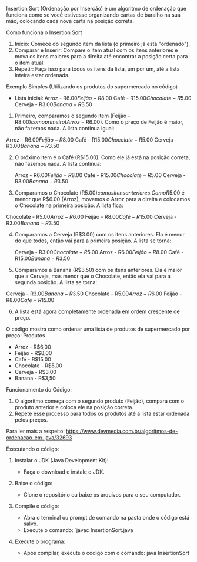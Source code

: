 Insertion Sort (Ordenação por Inserção) é um algoritmo de ordenação que funciona como se você estivesse organizando cartas de baralho na sua mão, colocando cada nova carta na posição correta.

Como funciona o Insertion Sort
1. Início: Comece do segundo item da lista (o primeiro já está "ordenado").
2. Comparar e Inserir: Compare o item atual com os itens anteriores e mova os itens maiores para a direita até encontrar a posição certa para o item atual.
3. Repetir: Faça isso para todos os itens da lista, um por um, até a lista inteira estar ordenada.

Exemplo Simples (Utilizando os produtos do supermercado no código)

- Lista inicial: 
  Arroz - R$6.00
  Feijão - R$8.00
  Café - R$15.00
  Chocolate - R$5.00
  Cerveja - R$3.00
  Banana - R$3.50
 
1. Primeiro, comparamos o segundo item (Feijão - R$8.00) com o primeiro (Arroz - R$6.00). Como o preço de Feijão é maior, não fazemos nada. A lista continua igual: 

  Arroz - R$6.00
   Feijão - R$8.00
   Café - R$15.00
   Chocolate - R$5.00
   Cerveja - R$3.00
   Banana - R$3.50
   
2. O próximo item é o Café (R$15.00). Como ele já está na posição correta, não fazemos nada. A lista continua:

   Arroz - R$6.00
   Feijão - R$8.00
   Café - R$15.00
   Chocolate - R$5.00
   Cerveja - R$3.00
   Banana - R$3.50
 
3. Comparamos o Chocolate (R$5.00) com os itens anteriores. Como R$5.00 é menor que R$6.00 (Arroz), movemos o Arroz para a direita e colocamos o Chocolate na primeira posição. A lista fica:

  Chocolate - R$5.00
   Arroz - R$6.00
   Feijão - R$8.00
   Café - R$15.00
   Cerveja - R$3.00
   Banana - R$3.50

4. Comparamos a Cerveja (R$3.00) com os itens anteriores. Ela é menor do que todos, então vai para a primeira posição. A lista se torna:

   Cerveja - R$3.00
   Chocolate - R$5.00
   Arroz - R$6.00
   Feijão - R$8.00
   Café - R$15.00
   Banana - R$3.50
 
5. Comparamos a Banana (R$3.50) com os itens anteriores. Ela é maior que a Cerveja, mas menor que o Chocolate, então ela vai para a segunda posição. A lista se torna:

  Cerveja - R$3.00
   Banana - R$3.50
   Chocolate - R$5.00
   Arroz - R$6.00
   Feijão - R$8.00
   Café - R$15.00

6. A lista está agora completamente ordenada em ordem crescente de preço.

O código mostra como ordenar uma lista de produtos de supermercado por preço:
Produtos
- Arroz - R$6,00
- Feijão - R$8,00
- Café - R$15,00
- Chocolate - R$5,00
- Cerveja - R$3,00
- Banana - R$3,50

Funcionamento do Código:
1. O algoritmo começa com o segundo produto (Feijão), compara com o produto anterior e coloca ele na posição correta.
2. Repete esse processo para todos os produtos até a lista estar ordenada pelos preços.

Para ler mais a respeito:
https://www.devmedia.com.br/algoritmos-de-ordenacao-em-java/32693 

Executando o código:

1. Instalar o JDK (Java Development Kit):
   - Faça o download e instale o JDK. 

2. Baixe o código:
   - Clone o repositório ou baixe os arquivos para o seu computador.

3. Compile o código:
   - Abra o terminal ou prompt de comando na pasta onde o código está salvo.
   - Execute o comando:
     `javac InsertionSort.java
     
4. Execute o programa:
   - Após compilar, execute o código com o comando:
     java InsertionSort
     
